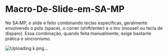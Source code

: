# Macro-De-Slide-em-SA-MP
No SA:MP, o slide é feito combinando teclas específicas, geralmente envolvendo o pulo (space), o correr (shift/enter) e o tiro (mouse1 ou tecla de disparo). Essa combinação, quando feita manualmente, exige bastante prática e sincronismo.

![Uploading k.png…]()
